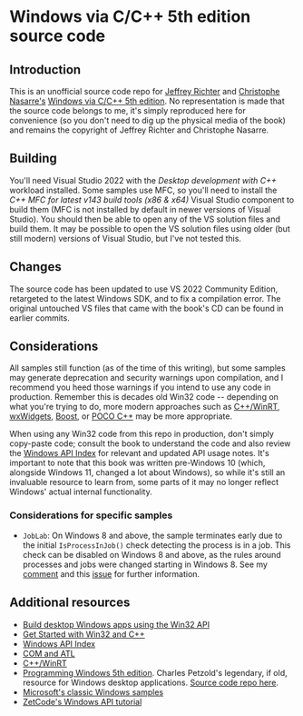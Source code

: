 # Windows via C/C++ 5th edition source code

## Introduction

This is an unofficial source code repo for [Jeffrey Richter](https://twitter.com/jeffrichter) and [Christophe Nasarre's](https://mvp.microsoft.com/en-us/PublicProfile/5003325) [Windows via C/C++ 5th edition](https://www.amazon.com/Windows-via-softcover-Developer-Reference/dp/0735663777). No representation is made that the source code belongs to me, it's simply reproduced here for convenience (so you don't need to dig up the physical media of the book) and remains the copyright of Jeffrey Richter and Christophe Nasarre.

## Building

You'll need Visual Studio 2022 with the _Desktop development with C++_ workload installed. Some samples use MFC, so you'll need to install the _C++ MFC for latest v143 build tools (x86 & x64)_ Visual Studio component to build them (MFC is not installed by default in newer versions of Visual Studio). You should then be able to open any of the VS solution files and build them. It may be possible to open the VS solution files using older (but still modern) versions of Visual Studio, but I've not tested this.

## Changes

The source code has been updated to use VS 2022 Community Edition, retargeted to the latest Windows SDK, and to fix a compilation error. The original untouched VS files that came with the book's CD can be found in earlier commits. 

## Considerations

All samples still function (as of the time of this writing), but some samples may generate deprecation and security warnings upon compilation, and I recommend you heed those warnings if you intend to use any code in production. Remember this is decades old Win32 code -- depending on what you're trying to do, more modern approaches such as [C++/WinRT](https://learn.microsoft.com/en-us/windows/uwp/cpp-and-winrt-apis/), [wxWidgets](https://www.wxwidgets.org/), [Boost](https://www.boost.org/), or [POCO C++](https://pocoproject.org/) may be more appropriate.

When using any Win32 code from this repo in production, don't simply copy-paste code; consult the book to understand the code and also review the [Windows API Index](https://docs.microsoft.com/en-us/windows/win32/apiindex/windows-api-list) for relevant and updated API usage notes. It's important to note that this book was written pre-Windows 10 (which, alongside Windows 11, changed a lot about Windows), so while it's still an invaluable resource to learn from, some parts of it may no longer reflect Windows' actual internal functionality.

### Considerations for specific samples

* `JobLab`: On Windows 8 and above, the sample terminates early due to the initial `IsProcessInJob()` check detecting the process is in a job. This check can be disabled on Windows 8 and above, as the rules around processes and jobs were changed starting in Windows 8. See my [comment](https://github.com/yottaawesome/windows-via-c-cpp/blob/master/src/05-JobLab/JobLab.cpp) and this [issue](https://github.com/yottaawesome/windows-via-c-cpp/issues/1) for further information.

## Additional resources

* [Build desktop Windows apps using the Win32 API](https://docs.microsoft.com/en-us/windows/win32/)
* [Get Started with Win32 and C++](https://docs.microsoft.com/en-us/windows/win32/learnwin32/learn-to-program-for-windows)
* [Windows API Index](https://docs.microsoft.com/en-us/windows/win32/apiindex/windows-api-list)
* [COM and ATL](https://docs.microsoft.com/en-us/cpp/atl/introduction-to-com-and-atl?view=msvc-160)
* [C++/WinRT](https://docs.microsoft.com/en-us/windows/uwp/cpp-and-winrt-apis/)
* [Programming Windows 5th edition](http://www.charlespetzold.com/pw5/). Charles Petzold's legendary, if old, resource for Windows desktop applications. [Source code repo here](https://github.com/yottaawesome/programming-windows-5th-edition).
* [Microsoft's classic Windows samples](https://github.com/microsoft/Windows-classic-samples)
* [ZetCode's Windows API tutorial](https://zetcode.com/gui/winapi/)
